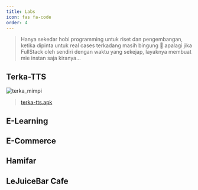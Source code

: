 ```yaml
---
title: Labs
icon: fas fa-code
order: 4
---
```


> Hanya sekedar hobi programming untuk riset dan pengembangan, ketika dipinta untuk real cases terkadang masih bingung 🤣 apalagi jika FullStack oleh sendiri dengan waktu yang sekejap, layaknya membuat mie instan saja kiranya...


## Terka-TTS
![terka_mimpi](https://github.com/rendrapcx/rendrapcx.github.io/assets/24238613/4aeae285-c161-478f-a209-1258f426f770)

> [terka-tts.apk](https://drive.google.com/file/d/19RoWxPMI_VPPy9-GvmceYBloY-yohQef/view?usp=sharing)

## E-Learning

## E-Commerce

## Hamifar

## LeJuiceBar Cafe
